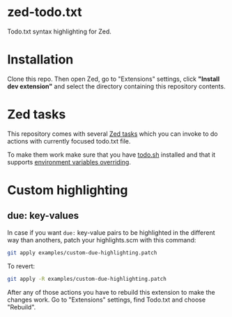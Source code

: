 # zed-todo.txt

Todo.txt syntax highlighting for Zed.

# Installation

Clone this repo. Then open Zed, go to "Extensions" settings, click **"Install dev extension"** and select the directory containing this repository contents.

# Zed tasks

This repository comes with several [Zed tasks](https://zed.dev/docs/tasks) which you can invoke to do actions with currently focused todo.txt file.

To make them work make sure that you have [todo.sh](https://github.com/todotxt/todo.txt-cli) installed and that it supports [environment variables overriding](https://github.com/todotxt/todo.txt-cli/pull/462).

# Custom highlighting

## due: key-values

In case if you want `due:` key-value pairs to be highlighted in the different way than anothers, patch your highlights.scm with this command:

```sh
git apply examples/custom-due-highlighting.patch
```

To revert:

```sh
git apply -R examples/custom-due-highlighting.patch
```

After any of those actions you have to rebuild this extension to make the changes work. Go to "Extensions" settings, find Todo.txt and choose "Rebuild".
